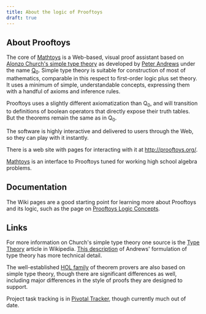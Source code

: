 ```yaml
---
title: About the logic of Prooftoys
draft: true
---
```



## About Prooftoys

The core of [Mathtoys](http://mathtoys.org) is a Web-based,
visual proof assistant based on [Alonzo Church's 
simple type theory](http://plato.stanford.edu/entries/type-theory-church/)
as developed by 
[Peter Andrews](http://gtps.math.cmu.edu/andrews.html)
under the name [Q<sub>0</sub>](http://en.wikipedia.org/wiki/Q_zero).
Simple type theory is suitable for construction
of most of mathematics, comparable in this respect to first-order
logic plus set theory.  It uses a minimum of
simple, understandable concepts, expressing them with
a handful of axioms and inference rules.

Prooftoys uses a slightly different axiomatization than Q<sub>0</sub>,
and will transition to definitions of boolean operators that
directly expose their truth tables. But the theorems remain the
same as in Q<sub>0</sub>.

The software is highly interactive and delivered to users
through the Web, so they can play with it instantly.

There is a web site with pages for interacting with it
at http://prooftoys.org/.

[Mathtoys](http://mathtoys.org) is an interface to Prooftoys tuned for
working high school algebra problems.

## Documentation

The Wiki pages are a good starting point for learning more about Prooftoys
and its logic, such as the page on
[Prooftoys Logic Concepts](https://github.com/crisperdue/prooftoys/wiki/2-Prooftoys-logic-concepts).

## Links

For more information on Church's simple type theory one source
is the [Type Theory](http://en.wikipedia.org/wiki/Type_theory) article
in Wikipedia.
[This description](http://plato.stanford.edu/entries/type-theory-church/#ForBasEqu)
of Andrews' formulation of type theory has more technical detail.

The well-established [HOL family](http://en.wikipedia.org/wiki/HOL_theorem_prover)
of theorem provers are also based on simple type theory, though there are
significant differences as well, including major differences in the style
of proofs they are designed to support.

Project task tracking is in
[Pivotal Tracker](https://www.pivotaltracker.com/projects/248279), though
currently much out of date.

